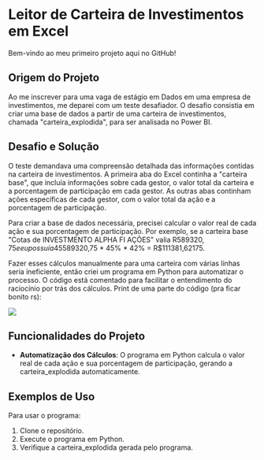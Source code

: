 # Leitor de Carteira de Investimentos em Excel

Bem-vindo ao meu primeiro projeto aqui no GitHub!

## Origem do Projeto

Ao me inscrever para uma vaga de estágio em Dados em uma empresa de investimentos, me deparei com um teste desafiador. O desafio consistia em criar uma base de dados a partir de uma carteira de investimentos, chamada "carteira_explodida", para ser analisada no Power BI.

## Desafio e Solução

O teste demandava uma compreensão detalhada das informações contidas na carteira de investimentos. A primeira aba do Excel continha a "carteira base", que incluía informações sobre cada gestor, o valor total da carteira e a porcentagem de participação em cada gestor. As outras abas continham ações específicas de cada gestor, com o valor total da ação e a porcentagem de participação.

Para criar a base de dados necessária, precisei calcular o valor real de cada ação e sua porcentagem de participação. Por exemplo, se a carteira base "Cotas de INVESTMENTO ALPHA FI AÇÕES" valia R$589320,75 e eu possuía 45% dela, e na ação "VORTEX TECH ON NM - VRTX3" possuía 42%, o cálculo seria: R$589320,75 * 45% * 42% = R$111381,62175.

Fazer esses cálculos manualmente para uma carteira com várias linhas seria ineficiente, então criei um programa em Python para automatizar o processo. O código está comentado para facilitar o entendimento do raciocínio por trás dos cálculos.
Print de uma parte do código (pra ficar bonito rs):

![](https://img.hotimg.com/Captura-de-tela-2024-04-26-114710.png#vitrinedev)

## Funcionalidades do Projeto

- **Automatização dos Cálculos**: O programa em Python calcula o valor real de cada ação e sua porcentagem de participação, gerando a carteira_explodida automaticamente.

## Exemplos de Uso

Para usar o programa:

1. Clone o repositório.
2. Execute o programa em Python.
3. Verifique a carteira_explodida gerada pelo programa.

